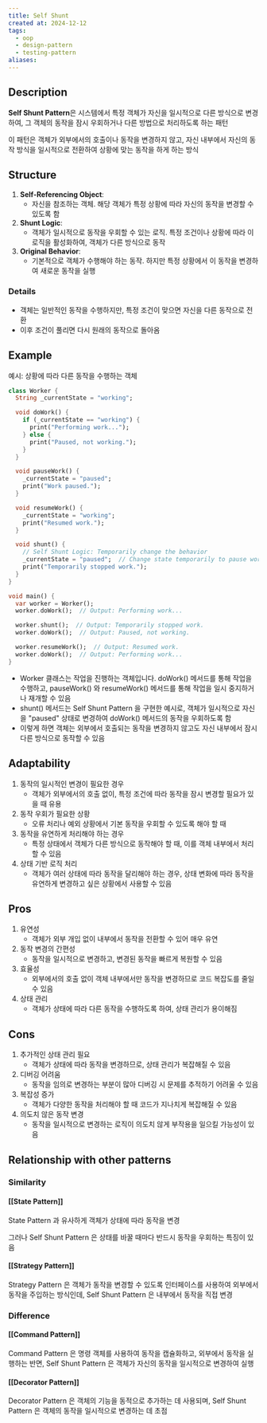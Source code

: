 ```yaml
---
title: Self Shunt
created at: 2024-12-12
tags:
  - oop
  - design-pattern
  - testing-pattern
aliases:
---
```


## Description

**Self Shunt Pattern**은 시스템에서 특정 객체가 자신을 일시적으로 다른 방식으로 변경하여, 그 객체의 동작을 잠시 우회하거나 다른 방법으로 처리하도록 하는 패턴

이 패턴은 객체가 외부에서의 호출이나 동작을 변경하지 않고, 자신 내부에서 자신의 동작 방식을 일시적으로 전환하여 상황에 맞는 동작을 하게 하는 방식

## Structure

1. **Self-Referencing Object**:
   - 자신을 참조하는 객체. 해당 객체가 특정 상황에 따라 자신의 동작을 변경할 수 있도록 함
2. **Shunt Logic**:
   - 객체가 일시적으로 동작을 우회할 수 있는 로직. 특정 조건이나 상황에 따라 이 로직을 활성화하여, 객체가 다른 방식으로 동작
3. **Original Behavior**:
   - 기본적으로 객체가 수행해야 하는 동작. 하지만 특정 상황에서 이 동작을 변경하여 새로운 동작을 실행

### Details

- 객체는 일반적인 동작을 수행하지만, 특정 조건이 맞으면 자신을 다른 동작으로 전환
- 이후 조건이 풀리면 다시 원래의 동작으로 돌아옴

## Example

예시: 상황에 따라 다른 동작을 수행하는 객체

```dart
class Worker {
  String _currentState = "working";

  void doWork() {
    if (_currentState == "working") {
      print("Performing work...");
    } else {
      print("Paused, not working.");
    }
  }

  void pauseWork() {
    _currentState = "paused";
    print("Work paused.");
  }

  void resumeWork() {
    _currentState = "working";
    print("Resumed work.");
  }

  void shunt() {
    // Self Shunt Logic: Temporarily change the behavior
    _currentState = "paused";  // Change state temporarily to pause work
    print("Temporarily stopped work.");
  }
}

void main() {
  var worker = Worker();
  worker.doWork();  // Output: Performing work...

  worker.shunt();  // Output: Temporarily stopped work.
  worker.doWork();  // Output: Paused, not working.

  worker.resumeWork();  // Output: Resumed work.
  worker.doWork();  // Output: Performing work...
}
```

- Worker 클래스는 작업을 진행하는 객체입니다. doWork() 메서드를 통해 작업을 수행하고, pauseWork() 와 resumeWork() 메서드를 통해 작업을 일시 중지하거나 재개할 수 있음
- shunt() 메서드는 Self Shunt Pattern 을 구현한 예시로, 객체가 일시적으로 자신을 "paused" 상태로 변경하여 doWork() 메서드의 동작을 우회하도록 함
- 이렇게 하면 객체는 외부에서 호출되는 동작을 변경하지 않고도 자신 내부에서 잠시 다른 방식으로 동작할 수 있음

## Adaptability

1. 동작의 일시적인 변경이 필요한 경우
    - 객체가 외부에서의 호출 없이, 특정 조건에 따라 동작을 잠시 변경할 필요가 있을 때 유용
2. 동작 우회가 필요한 상황
    - 오류 처리나 예외 상황에서 기본 동작을 우회할 수 있도록 해야 할 때
3. 동작을 유연하게 처리해야 하는 경우
    - 특정 상태에서 객체가 다른 방식으로 동작해야 할 때, 이를 객체 내부에서 처리할 수 있음
4. 상태 기반 로직 처리
    - 객체가 여러 상태에 따라 동작을 달리해야 하는 경우, 상태 변화에 따라 동작을 유연하게 변경하고 싶은 상황에서 사용할 수 있음

## Pros

1. 유연성
    - 객체가 외부 개입 없이 내부에서 동작을 전환할 수 있어 매우 유연
2. 동작 변경의 간편성
    - 동작을 일시적으로 변경하고, 변경된 동작을 빠르게 복원할 수 있음
3. 효율성
    - 외부에서의 호출 없이 객체 내부에서만 동작을 변경하므로 코드 복잡도를 줄일 수 있음
4. 상태 관리
    - 객체가 상태에 따라 다른 동작을 수행하도록 하여, 상태 관리가 용이해짐

## Cons

1. 추가적인 상태 관리 필요
    - 객체가 상태에 따라 동작을 변경하므로, 상태 관리가 복잡해질 수 있음
2. 디버깅 어려움
    - 동작을 임의로 변경하는 부분이 많아 디버깅 시 문제를 추적하기 어려울 수 있음
3. 복잡성 증가
    - 객체가 다양한 동작을 처리해야 할 때 코드가 지나치게 복잡해질 수 있음
4. 의도치 않은 동작 변경
    - 동작을 일시적으로 변경하는 로직이 의도치 않게 부작용을 일으킬 가능성이 있음

## Relationship with other patterns

### Similarity

#### [[State Pattern]]

State Pattern 과 유사하게 객체가 상태에 따라 동작을 변경

그러나 Self Shunt Pattern 은 상태를 바꿀 때마다 반드시 동작을 우회하는 특징이 있음

#### [[Strategy Pattern]]

Strategy Pattern 은 객체가 동작을 변경할 수 있도록 인터페이스를 사용하여 외부에서 동작을 주입하는 방식인데, Self Shunt Pattern 은 내부에서 동작을 직접 변경

### Difference

#### [[Command Pattern]]

Command Pattern 은 명령 객체를 사용하여 동작을 캡슐화하고, 외부에서 동작을 실행하는 반면, Self Shunt Pattern 은 객체가 자신의 동작을 일시적으로 변경하여 실행

#### [[Decorator Pattern]]

Decorator Pattern 은 객체의 기능을 동적으로 추가하는 데 사용되며, Self Shunt Pattern 은 객체의 동작을 일시적으로 변경하는 데 초점

